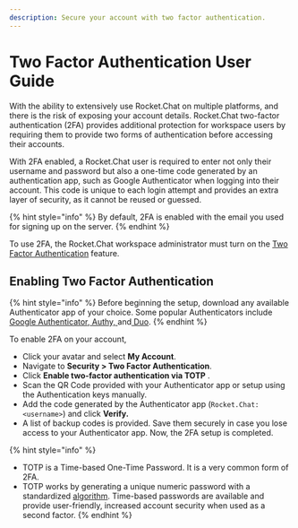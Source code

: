 ```yaml
---
description: Secure your account with two factor authentication.
---
```


# Two Factor Authentication User Guide

With the ability to extensively use Rocket.Chat on multiple platforms, and there is the risk of exposing your account details. Rocket.Chat two-factor authentication (2FA) provides additional protection for workspace users by requiring them to provide two forms of authentication before accessing their accounts.

With 2FA enabled, a Rocket.Chat user is required to enter not only their username and password but also a one-time code generated by an authentication app, such as Google Authenticator when logging into their account. This code is unique to each login attempt and provides an extra layer of security, as it cannot be reused or guessed.

{% hint style="info" %}
By default, 2FA is enabled with the email you used for signing up on the server.
{% endhint %}

To use 2FA, the Rocket.Chat workspace administrator must turn on the [Two Factor Authentication](../../workspace-administration/settings/accounts/#two-factor-authentication) feature.

## Enabling Two Factor Authentication

{% hint style="info" %}
Before beginning the setup, download any available Authenticator app of your choice. Some popular Authenticators include [Google Authenticator](https://googleauthenticator.net/),[ Authy, ](https://authy.com/)and[ Duo](https://duo.com/).
{% endhint %}

To enable 2FA on your account,

* Click your avatar and select **My Account**.
* Navigate to **Security > Two Factor Authentication**.
* Click **Enable two-factor authentication via TOTP** .
* Scan the QR Code provided with your Authenticator app or setup using the Authentication keys manually.
* Add the code generated by the Authenticator app (`Rocket.Chat: <username>`) and click **Verify.**
* A list of backup codes is provided. Save them securely in case you lose access to your Authenticator app. Now, the 2FA setup is completed.

{% hint style="info" %}
* TOTP is a Time-based One-Time Password. It is a very common form of 2FA.
* TOTP works by generating a unique numeric password with a standardized [algorithm](https://tools.ietf.org/html/rfc6238). Time-based passwords are available and provide user-friendly, increased account security when used as a second factor.
{% endhint %}
